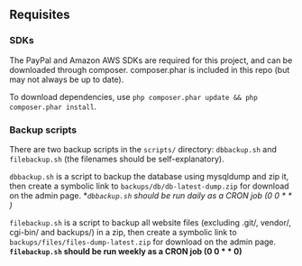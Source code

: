 ## Requisites

### SDKs

The PayPal and Amazon AWS SDKs are required for this project, and can be downloaded through composer. composer.phar is included in this repo (but may not always be up to date).

To download dependencies, use `php composer.phar update && php composer.phar install`.


### Backup scripts

There are two backup scripts in the `scripts/` directory: `dbbackup.sh` and `filebackup.sh` (the filenames should be self-explanatory).

`dbbackup.sh` is a script to backup the database using mysqldump and zip it, then create a symbolic link to `backups/db/db-latest-dump.zip` for download on the admin page.
**`dbbackup.sh` should be run daily as a CRON job (0 0 * * *)**

`filebackup.sh` is a script to backup all website files (excluding .git/, vendor/, cgi-bin/ and backups/) in a zip, then create a symbolic link to `backups/files/files-dump-latest.zip` for download on the admin page.
**`filebackup.sh` should be run weekly as a CRON job (0 0 * * 0)**
